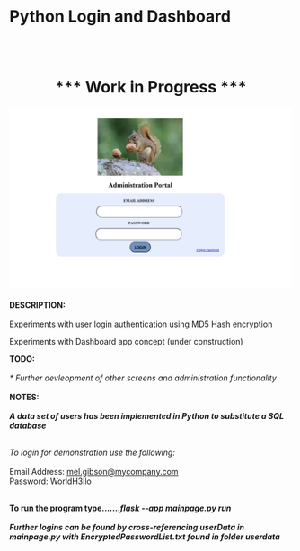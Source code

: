 # Python Login and Dashboard 
</br></br>
<b><h1><center>*** Work in Progress ***</center></h1></b>
<img src="screenshot.jpg" alt="Italian Trulli"></br></br>
<b>DESCRIPTION: </b></br></br>
Experiments with user login authentication using MD5 Hash encryption

Experiments with Dashboard app concept (under construction)

<b>TODO:</b></br></br>
<i>* Further devleopment of other screens and administration functionality</i>
</br></br>
<b>NOTES:</b>
</br></br>
<b><i>A data set of users has been implemented in Python to substitute a SQL database</i></b></br></br>

<i>To login for demonstration use the following:</i></br></br>
Email Address: mel.gibson@mycompany.com</br>
Password: WorldH3llo

</br>
<b>To run the program type.......<i>flask --app mainpage.py run</i></b>
</br>

</br>
<i><b>Further logins can be found by cross-referencing userData in mainpage.py with EncryptedPasswordList.txt found in folder userdata</b></i>

